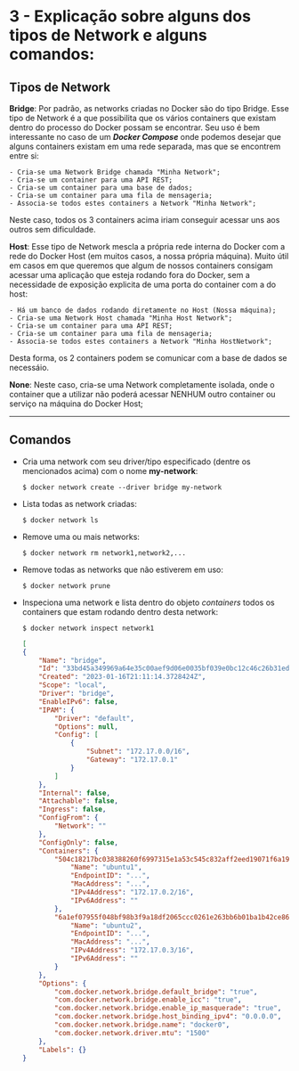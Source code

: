 # 3 - Explicação sobre alguns dos tipos de Network e alguns comandos:

## Tipos de Network

**Bridge**: Por padrão, as networks criadas no Docker são do tipo Bridge. Esse tipo de Network é a que possibilita que os vários containers que existam dentro do processo do Docker possam se encontrar. Seu uso é bem interessante no caso de um ***Docker Compose*** onde podemos desejar que alguns containers existam em uma rede separada, mas que se encontrem entre si:

    - Cria-se uma Network Bridge chamada "Minha Network";
    - Cria-se um container para uma API REST;
    - Cria-se um container para uma base de dados;
    - Cria-se um container para uma fila de mensageria;
    - Associa-se todos estes containers a Network "Minha Network";

Neste caso, todos os 3 containers acima iriam conseguir acessar uns aos outros sem dificuldade.

**Host**: Esse tipo de Network mescla a própria rede interna do Docker com a rede do Docker Host (em muitos casos, a nossa própria máquina). Muito útil em casos em que queremos que algum de nossos containers consigam acessar uma aplicação que esteja rodando fora do Docker, sem a necessidade de exposição explicita de uma porta do container com a do host:

    - Há um banco de dados rodando diretamente no Host (Nossa máquina);
    - Cria-se uma Network Host chamada "Minha Host Network";
    - Cria-se um container para uma API REST;
    - Cria-se um container para uma fila de mensageria;
    - Associa-se todos estes containers a Network "Minha HostNetwork";

Desta forma, os 2 containers podem se comunicar com a base de dados se necessáio.

**None**: Neste caso, cria-se uma Network completamente isolada, onde o container que a utilizar não poderá acessar NENHUM outro container ou serviço na máquina do Docker Host;

---

## Comandos
- Cria uma network com seu driver/tipo especificado (dentre os mencionados acima) com o nome **my-network**:
    ```shell
    $ docker network create --driver bridge my-network
    ```
- Lista todas as network criadas:
    ```shell
    $ docker network ls
    ```
- Remove uma ou mais networks:
    ```shell
    $ docker network rm network1,network2,...
    ```
- Remove todas as networks que não estiverem em uso:
    ```shell
    $ docker network prune
    ```
- Inspeciona uma network e lista dentro do objeto *containers* todos os containers que estam rodando dentro desta network:
    ```shell
    $ docker network inspect network1
    ```
    ```json
    [
    {
        "Name": "bridge",
        "Id": "33bd45a349969a64e35c00aef9d06e0035bf039e0bc12c46c26b31edfa7edc6b",
        "Created": "2023-01-16T21:11:14.3728424Z",
        "Scope": "local",
        "Driver": "bridge",
        "EnableIPv6": false,
        "IPAM": {
            "Driver": "default",
            "Options": null,
            "Config": [
                {
                    "Subnet": "172.17.0.0/16",
                    "Gateway": "172.17.0.1"
                }
            ]
        },
        "Internal": false,
        "Attachable": false,
        "Ingress": false,
        "ConfigFrom": {
            "Network": ""
        },
        "ConfigOnly": false,
        "Containers": {
            "504c18217bc038388260f6997315e1a53c545c832aff2eed19071f6a19f274be": {
                "Name": "ubuntu1",
                "EndpointID": "...",
                "MacAddress": "...",
                "IPv4Address": "172.17.0.2/16",
                "IPv6Address": ""
            },
            "6a1ef07955f048bf98b3f9a18df2065ccc0261e263bb6b01ba1b42ce86cf73de": {
                "Name": "ubuntu2",
                "EndpointID": "...",
                "MacAddress": "...",
                "IPv4Address": "172.17.0.3/16",
                "IPv6Address": ""
            }
        },
        "Options": {
            "com.docker.network.bridge.default_bridge": "true",
            "com.docker.network.bridge.enable_icc": "true",
            "com.docker.network.bridge.enable_ip_masquerade": "true",
            "com.docker.network.bridge.host_binding_ipv4": "0.0.0.0",
            "com.docker.network.bridge.name": "docker0",
            "com.docker.network.driver.mtu": "1500"
        },
        "Labels": {}
    }
    ```


